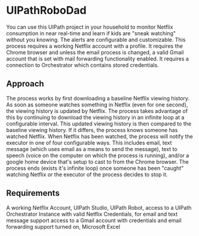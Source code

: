 # UIPathRoboDad
You can use this UIPath project in your household to monitor Netflix consumption in near real-time and learn if kids are "sneak watching" without you knowing.  The alerts are configurable and customizable.  This process requires a working Netflix account with a profile. It requires the Chrome browser and unless the email process is changed, a valid Gmail account that is set with mail forwarding functionality enabled. It requires a connection to Orchestrator which contains stored credentials.

## Approach
The process works by first downloading a baseline Netflix viewing history.  As soon as someone watches something in Netflix (even for one second), the viewing history is updated by Netflix.  The process takes advantage of this by continuing to download the viewing history in an infinite loop at a configurable interval.  This updated viewing history is then compared to the baseline viewing history.  If it differs, the process knows someone has watched Netflix.
When Netflix has been watched, the process will notify the executor in one of four configurable ways.  This includes email, text message (which uses email as a means to send the message), text to speech (voice on the computer on which the process is running), and/or a google home device that's setup to cast to from the Chrome browser. 
The process ends (exists it's infinite loop) once someone has been "caught" watching Netflix or the executor of the process decides to stop it.

## Requirements
A working Netflix Account, UIPath Studio, UIPath Robot, access to a UIPath Orchestrator Instance with valid Netflix Credentials, for email and text message support access to a Gmail account with credentials and email forwarding support turned on, Microsoft Excel
